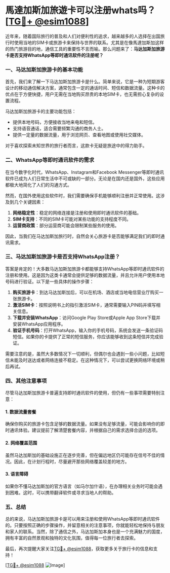 # 馬達加斯加旅遊卡可以注册whats吗？[[TG💪+ @esim1088](https://t.me/s/esim1088)]

近年来，随着国际旅行的普及和人们对便利性的追求，越来越多的人选择在出国旅行时使用当地的SIM卡或旅游卡来保持与世界的联系。尤其是在像馬達加斯加这样的热门旅游目的地，通信工具的重要性不言而喻。那么问题来了：**马达加斯加旅游卡是否支持WhatsApp等即时通讯软件的注册呢？**

### 一、马达加斯加旅游卡的基本功能

首先，我们来了解一下马达加斯加旅游卡是什么。简单来说，它是一种为短期游客设计的移动通信解决方案，通常包含一定的通话时间、短信和数据流量。这种卡的优点在于方便快捷，用户无需在当地购买昂贵的本地SIM卡，也无需担心复杂的设置流程。

马达加斯加旅游卡的主要功能包括：
- 提供本地号码，方便接收当地来电和短信。
- 支持语音通话，适合需要频繁沟通的商务人士。
- 提供一定量的数据流量，用于浏览网页、查看地图或使用社交媒体。

对于喜欢探索未知世界的旅行者而言，这款卡无疑是旅途中的得力助手。

### 二、WhatsApp等即时通讯软件的需求

在当今数字化时代，WhatsApp、Instagram和Facebook Messenger等即时通讯软件已成为人们日常生活中不可或缺的一部分。无论是在国内还是国外，这些应用都极大地简化了人们的沟通方式。

然而，在国外使用这些软件时，我们需要确保手机能够顺利注册并正常使用。这涉及到几个关键因素：
1. **网络稳定性**：稳定的网络连接是注册和使用即时通讯软件的基础。
2. **SIM卡支持**：不同的SIM卡可能对某些功能的支持程度不同。
3. **运营商政策**：部分运营商可能会限制某些服务的使用。

因此，当我们在马达加斯加旅行时，自然会关心旅游卡是否能够满足我们的即时通讯需求。

### 三、马达加斯加旅游卡是否支持WhatsApp注册？

答案是肯定的！大多数马达加斯加旅游卡都能够支持WhatsApp等即时通讯软件的注册和使用。这是因为这类卡通常会提供足够的数据流量，并且允许用户使用本地号码进行验证。以下是一些具体的操作步骤：

1. **购买旅游卡**：到达马达加斯加后，可以在机场、酒店或当地电信营业厅购买一张旅游卡。
2. **激活SIM卡**：按照说明书上的指引激活SIM卡，通常需要输入PIN码并填写相关信息。
3. **下载并安装WhatsApp**：访问Google Play Store或Apple App Store下载并安装WhatsApp应用程序。
4. **验证手机号码**：打开WhatsApp，输入你的手机号码，系统会发送一条验证码短信。如果你的卡提供了正常的短信服务，你应该能够收到这条短信并完成验证。

需要注意的是，虽然大多数情况下一切顺利，但偶尔也会遇到一些小问题，比如短信未能及时送达或者网络连接不稳定。在这种情况下，可以尝试更换网络环境或稍后再试。

### 四、其他注意事项

尽管马达加斯加旅游卡普遍支持即时通讯软件的使用，但仍有一些事项需要特别注意：

#### 1. 数据流量套餐
确保你购买的旅游卡包含足够的数据流量。如果没有足够流量，可能会影响你的即时通讯体验。建议提前了解清楚套餐内容，并根据自己的需求选择合适的选项。

#### 2. 网络覆盖范围
虽然马达加斯加的基础设施正在逐步完善，但在偏远地区仍可能存在信号不佳的情况。因此，在计划行程时，尽量避开那些网络覆盖较差的地方。

#### 3. 语言障碍
如果你不懂马达加斯加的官方语言（如马尔加什语），在办理相关业务时可能会遇到困难。这时，可以携带翻译软件或寻求当地人的帮助。

### 五、总结

总的来说，马达加斯加旅游卡是可以用来注册和使用WhatsApp等即时通讯软件的。只要按照正确的步骤操作，并留意相关的注意事项，你就能轻松地保持与朋友和家人的联系。当然，除了通信之外，马达加斯加本身也是一个充满魅力的国度，拥有丰富的自然景观和独特的文化氛围，值得每一位旅行者去探索。

最后，再次提醒大家关注[TG💪+ @esim1088](https://t.me/s/esim1088)，获取更多关于旅行卡的信息和支持！

[[TG💪+ @esim1088](https://t.me/s/esim1088) ![Image](https://i.postimg.cc/4NQfJmqS/Snipaste-2025-05-13-00-14-12.png)]